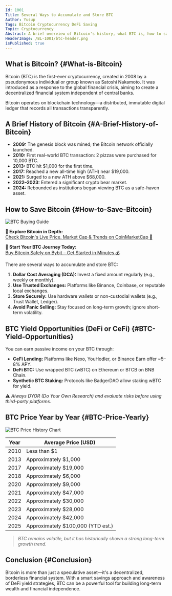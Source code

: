```yaml
---
Id: 1001  
Title: Several Ways to Accumulate and Store BTC  
Author: Yusup  
Tags: Bitcoin Cryptocurrency DeFi Saving  
Topic: Cryptocurrency  
Abstract: A brief overview of Bitcoin's history, what BTC is, how to save in BTC, BTC yield opportunities, and a year-by-year price breakdown.  
HeaderImage: /BL-1001/btc-header.png  
isPublished: true  
---
```


## What is Bitcoin? {#What-is-Bitcoin}

Bitcoin (BTC) is the first-ever cryptocurrency, created in 2008 by a pseudonymous individual or group known as Satoshi Nakamoto. It was introduced as a response to the global financial crisis, aiming to create a decentralized financial system independent of central banks.

Bitcoin operates on blockchain technology—a distributed, immutable digital ledger that records all transactions transparently.

## A Brief History of Bitcoin {#A-Brief-History-of-Bitcoin}

- **2009:** The genesis block was mined; the Bitcoin network officially launched.  
- **2010:** First real-world BTC transaction: 2 pizzas were purchased for 10,000 BTC.  
- **2013:** BTC hit $1,000 for the first time.  
- **2017:** Reached a new all-time high (ATH) near $19,000.  
- **2021:** Surged to a new ATH above $68,000.  
- **2022–2023:** Entered a significant crypto bear market.  
- **2024:** Rebounded as institutions began viewing BTC as a safe-haven asset.  

## How to Save Bitcoin {#How-to-Save-Bitcoin}
![BTC Buying Guide](/BL-1001/btcworks.png)

**🔎 Explore Bitcoin in Depth:**  
<a href="https://coinmarketcap.com/currencies/bitcoin" target="_blank" rel="noopener noreferrer">Check Bitcoin's Live Price, Market Cap & Trends on CoinMarketCap 🚀</a>

**💱 Start Your BTC Journey Today:**  
<a href="https://partner.bybit.com/b/IMYUSUP" target="_blank" rel="noopener noreferrer">Buy Bitcoin Safely on Bybit – Get Started in Minutes 💰</a>

There are several ways to accumulate and store BTC:

1. **Dollar Cost Averaging (DCA):** Invest a fixed amount regularly (e.g., weekly or monthly).  
2. **Use Trusted Exchanges:** Platforms like Binance, Coinbase, or reputable local exchanges.  
3. **Store Securely:** Use hardware wallets or non-custodial wallets (e.g., Trust Wallet, Ledger).  
4. **Avoid Panic Selling:** Stay focused on long-term growth; ignore short-term volatility.  

## BTC Yield Opportunities (DeFi or CeFi) {#BTC-Yield-Opportunities}

You can earn passive income on your BTC through:

- **CeFi Lending:** Platforms like Nexo, YouHodler, or Binance Earn offer ~5–8% APY.  
- **DeFi BTC:** Use wrapped BTC (wBTC) on Ethereum or BTCB on BNB Chain.  
- **Synthetic BTC Staking:** Protocols like BadgerDAO allow staking wBTC for yield.  

⚠️ *Always DYOR (Do Your Own Research) and evaluate risks before using third-party platforms.*

## BTC Price Year by Year {#BTC-Price-Yearly}
![BTC Price History Chart](/BL-1001/btcprice.png)  
           
<table>
  <thead>
    <tr>
      <th>Year</th>
      <th>Average Price (USD)</th>
    </tr>
  </thead>
  <tbody>
    <tr><td>2010</td><td>Less than $1</td></tr>
    <tr><td>2013</td><td>Approximately $1,000</td></tr>
    <tr><td>2017</td><td>Approximately $19,000</td></tr>
    <tr><td>2018</td><td>Approximately $6,000</td></tr>
    <tr><td>2020</td><td>Approximately $9,000</td></tr>
    <tr><td>2021</td><td>Approximately $47,000</td></tr>
    <tr><td>2022</td><td>Approximately $30,000</td></tr>
    <tr><td>2023</td><td>Approximately $28,000</td></tr>
    <tr><td>2024</td><td>Approximately $42,000</td></tr>
    <tr><td>2025</td><td>Approximately $100,000 (YTD est.)</td></tr>
  </tbody>
</table>

> *BTC remains volatile, but it has historically shown a strong long-term growth trend.*

## Conclusion {#Conclusion}

Bitcoin is more than just a speculative asset—it's a decentralized, borderless financial system. With a smart savings approach and awareness of DeFi yield strategies, BTC can be a powerful tool for building long-term wealth and financial independence.
